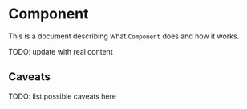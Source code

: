 # Component

This is a document describing what `Component` does and how it works.

TODO: update with real content

## Caveats

TODO: list possible caveats here
